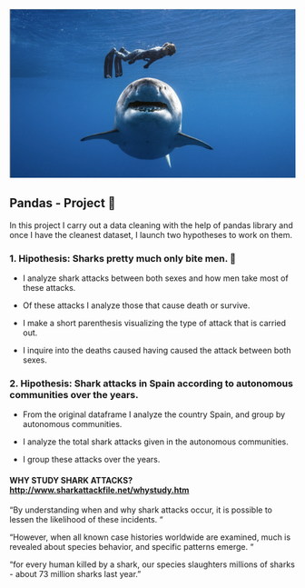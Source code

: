 ![Shark_picture](/Images/Shark-png.png)

## Pandas - Project 🐼

In this project I carry out a data cleaning with the help of pandas library and once I have the cleanest dataset, I launch two hypotheses to work on them.

### 1. Hipothesis:  Sharks pretty much only bite men. 🦈

- I analyze shark attacks between both sexes and how men take most of these attacks.

- Of these attacks I analyze those that cause death or survive.

- I make a short parenthesis visualizing the type of attack that is carried out.

- I inquire into the deaths caused having caused the attack between both sexes.

### 2. Hipothesis: Shark attacks in Spain according to autonomous communities over the years. 

-  From the original dataframe I analyze the country Spain, and group by autonomous      communities.

- I analyze the total shark attacks given in the autonomous communities.

- I group these attacks over the years.




####  WHY STUDY SHARK ATTACKS? http://www.sharkattackfile.net/whystudy.htm

“By understanding when and why shark attacks occur, it is possible to lessen the likelihood of these incidents. “

“However, when all known case histories worldwide are examined, much is revealed about species behavior, and specific patterns emerge. “

“for every human killed by a shark, our species slaughters millions of sharks - about 73 million sharks last year.”